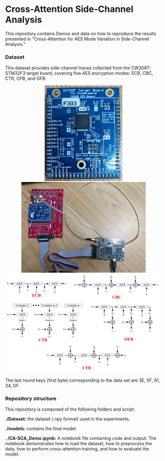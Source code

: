 # Cross-Attention Side-Channel Analysis

This repository contains Demos and data on how to reproduce the results presented in "Cross-Attention for AES Mode Variation in Side-Channel Analysis."

### Dataset

This dataset provides side-channel traces collected from the CW308T-STM32F3 target board, covering five AES encryption modes: ECB, CBC, CTR, CFB, and OFB. 
<div align="center">
    <img src="https://github.com/hfl110529/CA-SCA/raw/main/figures/STM32F3.png" alt="Editor" width="250">
    <img src="https://github.com/hfl110529/CA-SCA/raw/main/figures/setups.jpg" alt="Editor" width="400">
    <img src="https://github.com/hfl110529/CA-SCA/raw/main/figures/AES encryption mode.png" alt="Editor" width="500">
</div>


The last round keys (first byte) corresponding to the data set are 3E, 5F, 61, 34, DF.


### Repository structure

This repository is composed of the following folders and script:

**./Dataset:** the dataset (.npy format) used in the experiments.

**./models:** contains the final model.

**. /CA-SCA_Demo.ipynb:** A notebook file containing code and output. The notebook demonstrates how to load the dataset, how to preprocess the data, how to perform cross-attention training, and how to evaluate the model.





